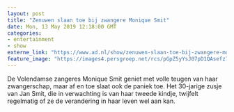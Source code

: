 ```yaml
---
layout: post
title: "Zenuwen slaan toe bij zwangere Monique Smit"
date: Mon, 13 May 2019 12:18:00 GMT
categories: 
- entertainment 
- show 
externe_link: "https://www.ad.nl/show/zenuwen-slaan-toe-bij-zwangere-monique-smit~add7ebe5/"
feature_image: "https://images4.persgroep.net/rcs/pGpZ5yYsJ07pD1QAsefz7QC4oqk/diocontent/72841374/_fitwidth/400/?appId=21791a8992982cd8da851550a453bd7f&quality=0.7"
---
```


De Volendamse zangeres Monique Smit geniet met volle teugen van haar zwangerschap, maar af en toe slaat ook de paniek toe. Het 30-jarige zusje van Jan Smit, die in verwachting is van haar tweede kindje, twijfelt regelmatig of ze de verandering in haar leven wel aan kan.

